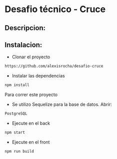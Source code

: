 #  Desafio técnico - Cruce

## Descripcion:

## Instalacion:
* Clonar el proyecto 
```bash
https://github.com/alexisrocha/desafio-cruce
```
* Instalar las dependencias
```bash
npm install
```
Para correr este proyecto
* Se utilizo Sequelize para la base de datos. Abrir: 
```bash
PostgreSQL
```
* Ejecute en el back
```bash
npm start
```
* Ejecute en el front 
```bash
npm run build
```
